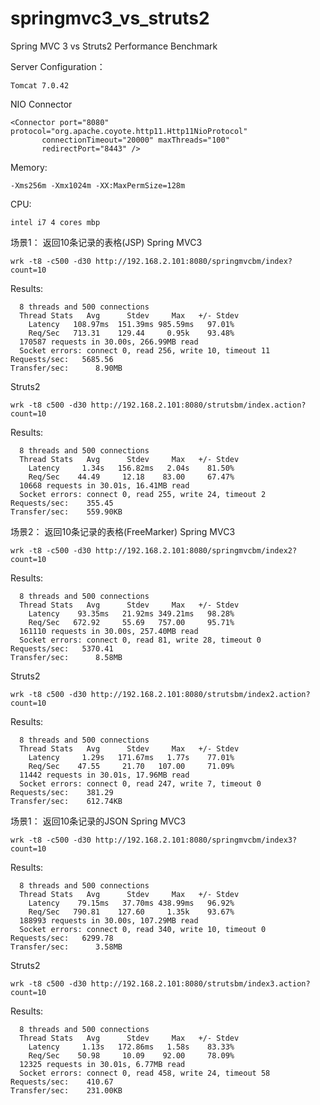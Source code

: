 springmvc3_vs_struts2
=====================

Spring MVC 3 vs Struts2 Performance Benchmark

Server Configuration：

    Tomcat 7.0.42

NIO Connector

    <Connector port="8080" protocol="org.apache.coyote.http11.Http11NioProtocol"
           connectionTimeout="20000" maxThreads="100"
           redirectPort="8443" />

Memory:

    -Xms256m -Xmx1024m -XX:MaxPermSize=128m

CPU: 
    
    intel i7 4 cores mbp

场景1： 返回10条记录的表格(JSP)
Spring MVC3

    wrk -t8 -c500 -d30 http://192.168.2.101:8080/springmvcbm/index?count=10
    
Results:
```
  8 threads and 500 connections
  Thread Stats   Avg      Stdev     Max   +/- Stdev
    Latency   108.97ms  151.39ms 985.59ms   97.01%
    Req/Sec   713.31    129.44     0.95k    93.48%
  170587 requests in 30.00s, 266.99MB read
  Socket errors: connect 0, read 256, write 10, timeout 11
Requests/sec:   5685.56
Transfer/sec:      8.90MB
```

Struts2

    wrk -t8 c500 -d30 http://192.168.2.101:8080/strutsbm/index.action?count=10

Results:
```
  8 threads and 500 connections
  Thread Stats   Avg      Stdev     Max   +/- Stdev
    Latency     1.34s   156.82ms   2.04s    81.50%
    Req/Sec    44.49     12.18    83.00     67.47%
  10668 requests in 30.01s, 16.41MB read
  Socket errors: connect 0, read 255, write 24, timeout 2
Requests/sec:    355.45
Transfer/sec:    559.90KB
```

场景2： 返回10条记录的表格(FreeMarker)
Spring MVC3

    wrk -t8 -c500 -d30 http://192.168.2.101:8080/springmvcbm/index2?count=10
    
Results:
```
  8 threads and 500 connections
  Thread Stats   Avg      Stdev     Max   +/- Stdev
    Latency    93.35ms   21.92ms 349.21ms   98.28%
    Req/Sec   672.92     55.69   757.00     95.71%
  161110 requests in 30.00s, 257.40MB read
  Socket errors: connect 0, read 81, write 28, timeout 0
Requests/sec:   5370.41
Transfer/sec:      8.58MB
```

Struts2

    wrk -t8 c500 -d30 http://192.168.2.101:8080/strutsbm/index2.action?count=10

Results:
```
  8 threads and 500 connections
  Thread Stats   Avg      Stdev     Max   +/- Stdev
    Latency     1.29s   171.67ms   1.77s    77.01%
    Req/Sec    47.55     21.70   107.00     71.09%
  11442 requests in 30.01s, 17.96MB read
  Socket errors: connect 0, read 247, write 7, timeout 0
Requests/sec:    381.29
Transfer/sec:    612.74KB
```

场景1： 返回10条记录的JSON
Spring MVC3

    wrk -t8 -c500 -d30 http://192.168.2.101:8080/springmvcbm/index3?count=10
    
Results:
```
  8 threads and 500 connections
  Thread Stats   Avg      Stdev     Max   +/- Stdev
    Latency    79.15ms   37.70ms 438.99ms   96.92%
    Req/Sec   790.81    127.60     1.35k    93.67%
  188993 requests in 30.00s, 107.29MB read
  Socket errors: connect 0, read 340, write 10, timeout 0
Requests/sec:   6299.78
Transfer/sec:      3.58MB
```

Struts2

    wrk -t8 c500 -d30 http://192.168.2.101:8080/strutsbm/index3.action?count=10

Results:
```
  8 threads and 500 connections
  Thread Stats   Avg      Stdev     Max   +/- Stdev
    Latency     1.13s   172.86ms   1.58s    83.33%
    Req/Sec    50.98     10.09    92.00     78.09%
  12325 requests in 30.01s, 6.77MB read
  Socket errors: connect 0, read 458, write 24, timeout 58
Requests/sec:    410.67
Transfer/sec:    231.00KB
```
